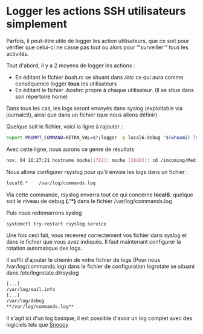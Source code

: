# Logger les actions SSH utilisateurs simplement 
 
Parfois, il peut-être utile de logger les action utilisateurs, que ce 
soit pour vérifier que celui-ci ne casse pas tout ou alors pour 
'"surveiller'" tous les activités. 
 
Tout d'abord, il y a 2 moyens de logger les actions : 
 
-   En éditant le fichier *bash.rc* se situant dans */etc* ce qui aura 
    comme conséquence logger **tous** les utilisateurs 
-   En éditant le fichier *.bashrc* propre à chaque utilisateur. (Il se 
    situe dans son répertoire home) 
 
Dans tous les cas, les logs seront envoyés dans syslog (exploitable via 
journalctl), ainsi que dans un fichier (que nous allons définir) 
 
Quelque soit le fichier, voici la ligne à rajouter : 
 
``` bash 
export PROMPT_COMMAND=RETRN_VAL=$?;logger -p local6.debug "$(whoami) [$$]: $(history 1 | sed "s/^[  ]*[0-9]'+[  ]*//" ) [$RETRN_VAL]" 
``` 
 
Avec cette ligne, nous aurons ce genre de résultats 
 
``` bash 
nov. 04 16:27:21 hostname moche[1781]: moche [20803]: cd /incoming/Media [1] 
``` 
 
Nous allons configurer rsyslog pour qu'il envoie les logs dans un 
fichier : 
 
``` bash 
local6.*    /var/log/commands.log 
``` 
 
Via cette commande, rsyslog enverra tout ce qui concerne **local6.** 
quelque soit le niveau de debug **(.'*)** dans le fichier 
/var/log/commands.log 
 
Puis nous redémarrons syslog 
 
``` bash 
systemctl try-restart rsyslog.service 
``` 
 
Une fois ceci fait, vous recevrez correctement vos fichier dans syslog 
et dans le fichier que vous avez indiqués. Il faut maintenant configurer 
la rotation automatique des logs. 
 
Il suffit d'ajouter le chemin de votre fichier de logs (Pour nous 
/var/log/commands.log) dans le fichier de configuration logrotate se 
situant dans /etc/logrotate.d/rsyslog 
 
``` bash 
[...] 
/var/log/mail.info 
[...] 
/var/log/debug 
**/var/log/commands.log** 
``` 
 
Il s'agit ici d'un log basique, il est possible d'avoir un log 
complet avec des logiciels tels que 
[Snoopy](https://github.com/a2o/snoopy) 
